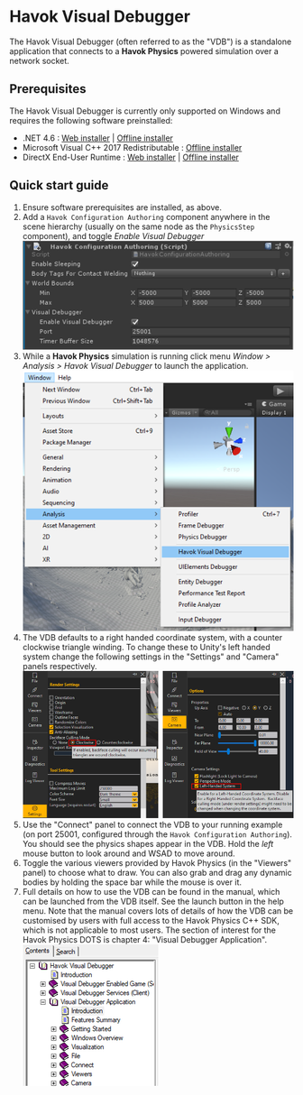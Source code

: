 # Havok Visual Debugger

The Havok Visual Debugger (often referred to as the "VDB") is a standalone application that connects to a **Havok Physics** powered simulation over a network socket.

## Prerequisites

The Havok Visual Debugger is currently only supported on Windows and requires the following software preinstalled:
* .NET 4.6 : [Web installer](https://www.microsoft.com/en-us/download/details.aspx?id=48130) | [Offline installer](https://www.microsoft.com/en-us/download/details.aspx?id=48137)
* Microsoft Visual C++ 2017 Redistributable : [Offline installer](https://aka.ms/vs/15/release/vc_redist.x64.exe)
* DirectX End-User Runtime : [Web installer](https://www.microsoft.com/en-us/download/details.aspx?id=35) | [Offline installer](https://www.microsoft.com/en-us/download/details.aspx?id=8109)

## Quick start guide

1. Ensure software prerequisites are installed, as above.
1. Add a `Havok Configuration Authoring` component anywhere in the scene hierarchy (usually on the same node as the `PhysicsStep` component), and toggle _Enable Visual Debugger_
  ![](Images/Havok.Physics.Configuration.png)
1. While a **Havok Physics** simulation is running click menu _Window > Analysis > Havok Visual Debugger_ to launch the application.
  ![](Images/VDB_Menu.png)
1. The VDB defaults to a right handed coordinate system, with a counter clockwise triangle winding. To change these to Unity's left handed system change the following settings in the "Settings" and "Camera" panels respectively.
  ![](Images/VDB_CameraSettings.png)
1. Use the "Connect" panel to connect the VDB to your running example (on port 25001, configured through the `Havok Configuration Authoring`). You should see the physics shapes appear in the VDB. Hold the *left* mouse button to look around and WSAD to move around.
1. Toggle the various viewers provided by Havok Physics (in the "Viewers" panel) to choose what to draw. You can also grab and drag any dynamic bodies by holding the space bar while the mouse is over it.
1. Full details on how to use the VDB can be found in the manual, which can be launched from the VDB itself. See the launch button in the help menu. Note that the manual covers lots of details of how the VDB can be customised by users with full access to the Havok Physics C++ SDK, which is not applicable to most users. The section of interest for the Havok Physics DOTS is chapter 4: "Visual Debugger Application".
  ![](Images/VDB_HelpSection.png)

